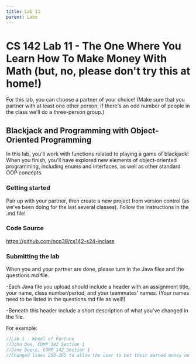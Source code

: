 ```yaml
---
title: Lab 11
parent: Labs
---
```


# CS 142 Lab 11 - The One Where You Learn How To Make Money With Math (but, no, please don't try this at home!)

For this lab, you can choose a partner of your choice!  (Make sure that you partner with at least one other person; if there's an odd number of people in the class we'll do a three-person group.)

## Blackjack and Programming with Object-Oriented Programming

In this lab, you'll work with functions related to playing a game of blackjack!  When you finish, you'll have explored new elements of object-oriented programming, including enums and interfaces, as well as other standard OOP concepts.

### Getting started

Pair up with your partner, then create a new project from version control (as we've been doing for the last several classes).  Follow the instructions in the .md file!

### Code Source

https://github.com/ncp38/cs142-s24-inclass

### Submitting the lab

When you and your partner are done, please turn in the Java files and the questions.md file. 

-Each Java file you upload should include a header with an assignment title, your name, class number/period, and your teammates' names.  (Your names need to be listed in the questions.md file as well!)

-Beneath this header include a short description of what you've changed in the file.

For example:

```java
//Lab 1 - Wheel of Fortune
//John Doe, COMP 142 Section 1
//Jane Deere, COMP 142 Section 1
//Changed lines 250-265 to allow the user to bet their earned money on a letter.
```